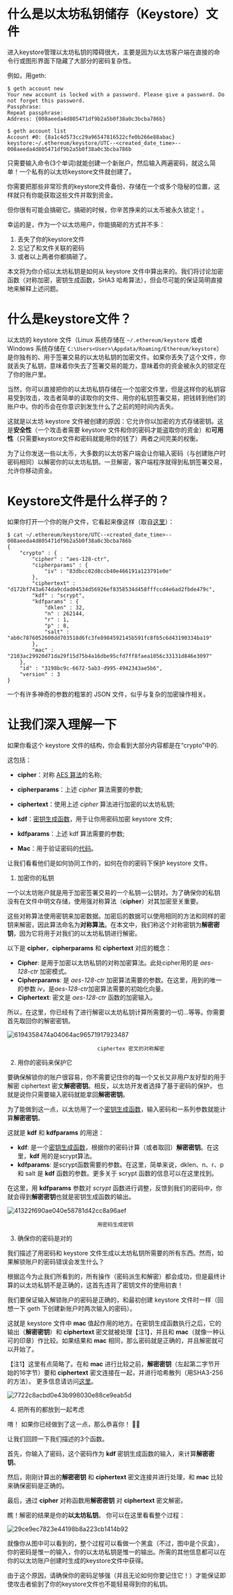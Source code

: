 # 什么是以太坊私钥储存（Keystore）文件

进入keystore管理以太坊私钥的障碍很大，主要是因为以太坊客户端在直接的命令行或图形界面下隐藏了大部分的密码复杂性。

例如，用geth:
```
$ geth account new
Your new account is locked with a password. Please give a password. Do not forget this password.
Passphrase:
Repeat passphrase: 
Address: {008aeeda4d805471df9b2a5b0f38a0c3bcba786b}

$ geth account list
Account #0: {8a1c4d573cc29a96547816522cfe0b266e88abac} keystore:~/.ethereum/keystore/UTC--<created_date_time>--  008aeeda4d805471df9b2a5b0f38a0c3bcba786b
```

只需要输入命令(3个单词)就能创建一个新账户。然后输入两遍密码，就这么简单！一个私有的以太坊keystore文件就创建了。

你需要把那些非常珍贵的keystore文件备份、存储在一个或多个隐秘的位置，这样就只有你能获取这些文件并取到资金。

但你很有可能会搞砸它。搞砸的时候，你辛苦挣来的以太币被永久锁定！。

幸运的是，作为一个以太坊用户，你能搞砸的方式并不多：

1. 丢失了你的keystore文件
2. 忘记了和文件关联的密码
3. 或者以上两者你都搞砸了。

本文将为你介绍以太坊私钥是如何从 keystore 文件中算出来的。我们将讨论加密函数（对称加密，密钥生成函数，SHA3 哈希算法），但会尽可能的保证简明直接地来解释上述问题。

# 什么是keystore文件？

以太坊的 keystore 文件（Linux 系统存储在 `~/.ethereum/keystore` 或者 Windows 系统存储在 `C:\Users<User>\Appdata/Roaming/Ethereum/keystore`）是你独有的、用于签署交易的以太坊私钥的加密文件。如果你丢失了这个文件，你就丢失了私钥，意味着你失去了签署交易的能力，意味着你的资金被永久的锁定在了你的账户里。

当然，你可以直接把你的以太坊私钥存储在一个加密文件里，但是这样你的私钥容易受到攻击，攻击者简单的读取你的文件、用你的私钥签署交易，把钱转到他们的账户中。你的币会在你意识到发生什么了之前的短时间内丢失。

这就是以太坊 keystore 文件被创建的原因：它允许你以加密的方式存储密钥。这是**安全性**（一个攻击者需要 keystore 文件和你的密码才能盗取你的资金）和**可用性**（只需要keystore文件和密码就能用你的钱了）两者之间完美的权衡。

为了让你发送一些以太币，大多数的以太坊客户端会让你输入密码（与创建账户时密码相同）以解密你的以太坊私钥。一旦解密，客户端程序就得到私钥签署交易，允许你移动资金。

# Keystore文件是什么样子的？

如果你打开一个你的账户文件，它看起来像这样（取自[这里](https://github.com/hashcat/hashcat/issues/1228)）：
```
$ cat ~/.ethereum/keystore/UTC--<created_date_time>--  008aeeda4d805471df9b2a5b0f38a0c3bcba786b
{
    "crypto" : {
        "cipher" : "aes-128-ctr",
        "cipherparams" : {
            "iv" : "83dbcc02d8ccb40e466191a123791e0e"
        },
        "ciphertext" : "d172bf743a674da9cdad04534d56926ef8358534d458fffccd4e6ad2fbde479c",
        "kdf" : "scrypt",
        "kdfparams" : {
            "dklen" : 32,
            "n" : 262144,
            "r" : 1,
            "p" : 8,
            "salt" : "ab0c7876052600dd703518d6fc3fe8984592145b591fc8fb5c6d43190334ba19"
        },
        "mac" : "2103ac29920d71da29f15d75b4a16dbe95cfd7ff8faea1056c33131d846e3097"
    },
    "id" : "3198bc9c-6672-5ab3-d995-4942343ae5b6",
    "version" : 3
}
```

一个有许多神奇的参数的粗笨的 JSON 文件，似乎与复杂的加密操作相关。

# 让我们深入理解一下

如果你看这个 keystore 文件的结构，你会看到大部分内容都是在“crypto”中的.

这包括：

* **cipher**：对称 [AES 算法](https://en.wikipedia.org/wiki/Advanced_Encryption_Standard)的名称;
* **cipherparams**：上述 *cipher* 算法需要的参数;
* **ciphertext**：使用上述 *cipher* 算法进行加密的以太坊私钥;

* **kdf**：[密钥生成函数](https://en.wikipedia.org/wiki/Key_derivation_function)，用于让你用密码加密 keystore 文件;
* **kdfparams**：上述 kdf 算法需要的参数;
* **Mac**：用于验证密码的[代码](https://en.wikipedia.org/wiki/Message_authentication_code)。


让我们看看他们是如何协同工作的，如何在你的密码下保护 keystore 文件。

1. 加密你的私钥

一个以太坊账户就是用于加密签署交易的一个私钥 —公钥对。为了确保你的私钥没有在文件中明文存储，使用强对称算法（**cipher**）对其加密至关重要。

这些对称算法使用密钥来加密数据。加密后的数据可以使用相同的方法和同样的密钥来解密，因此算法命名为**对称算法**。在本文中，我们称这个对称密钥为**解密密钥**，因为它将用于对我们的以太坊私钥进行解密。

以下是 **cipher**，**cipherparams** 和 **ciphertext** 对应的概念：

* **Cipher**:  是用于加密以太坊私钥的对称加密算法。此处cipher用的是 *aes-128-ctr* 加密模式。
* **Cipherparams**:  是 *aes-128-ctr* 加密算法需要的参数。在这里，用到的唯一的参数 *iv*，是*aes-128-ctr*加密算法需要的初始化向量。
* **Ciphertext**:  密文是 *aes-128-ctr* 函数的加密输入。

所以，在这里，你已经有了进行解密以太坊私钥计算所需要的一切...等等。你需要首先取回你的解密密钥。

![6194358474a04064ac96571917923487](https://user-images.githubusercontent.com/81728370/132475553-846e4819-c683-4217-8e7c-b62993a01ffa.png)

                                 ciphertex 密文的对称解密

2. 用你的密码来保护它

要确保解锁你的账户很容易，你不需要记住你的每一个又长又非用户友好型的用于解密 ciphertext 密文**解密密钥**。相反，以太坊开发者选择了基于密码的保护，
也就是说你只需要输入密码就能拿回**解密密钥**。

为了能做到这一点，以太坊用了一个[密钥生成函数](https://en.wikipedia.org/wiki/Key_derivation_function)，输入密码和一系列参数就能计算**解密密钥**。

这就是 **kdf** 和 **kdfparams** 的用途：

* **kdf**:  是一个[密钥生成函数](https://en.wikipedia.org/wiki/Key_derivation_function)，根据你的密码计算（或者取回）**解密密钥**。在这里，**kdf** 用的是scrypt算法。
* **kdfparams**:  是scrypt函数需要的参数。在这里，简单来说，dklen、n、r、p 和 salt 是 **kdf** 函数的参数。更多关于 scrypt 函数的信息可以在这里找到。

在这里，用 **kdfparams** 参数对 *scrypt* 函数进行调整，反馈到我们的密码中，你就会得到**解密密钥**也就是密钥生成函数的输出。

![41322f690ae040e58781d42cc8a96aef](https://user-images.githubusercontent.com/81728370/132475738-7fee681f-18ad-4629-bc17-0b096905f2d2.png)

                                 用密码生成密钥

3. 确保你的密码是对的

我们描述了用密码和 keystore 文件生成以太坊私钥所需要的所有东西。然而，如果解锁账户的密码错误会发生什么？

根据迄今为止我们所看到的，所有操作（密码派生和解密）都会成功，但是最终计算的以太坊私钥不是正确的，这首先违背了密钥文件的使用初衷！

我们要保证输入解锁账户的密码是正确的，和最初创建 keystore 文件时一样（回想一下 geth 下创建新账户时两次输入的密码）。

这就是 keystore 文件中 **mac** 值起作用的地方。在密钥生成函数执行之后，它的输出（**解密密钥**）和 **ciphertext** 密文就被处理【注1】，并且和 **mac**（就像一种认
可的印章）作比较。如果结果和 **mac** 相同，那么密码就是正确的，并且解密就可以开始了。

【注1】这里有点简略了。在和 **mac** 进行比较之前，**解密密钥**（左起第二字节开始的16字节）要和 **ciphertext** 密文连接在一起，并进行哈希散列（用SHA3-256的方法）。 
更多信息请访问[这里](https://github.com/hashcat/hashcat/issues/1228)。

![7722c8acbd0e43b998030e88ce9eab5d](https://user-images.githubusercontent.com/81728370/132475821-9202bf46-7c1f-4f57-8d1a-599fd8149305.png)


4. 把所有的都放到一起考虑

唷！ 如果你已经做到了这一点，那么恭喜你！ 🎉🎊

让我们回顾一下我们描述的3个函数。

首先，你输入了密码，这个密码作为 **kdf** 密钥生成函数的输入，来计算**解密密钥**。

然后，刚刚计算出的**解密密钥** 和 **ciphertext** 密文连接并进行处理，和 **mac** 比较来确保密码是正确的。

最后，通过 **cipher** 对称函数用**解密密钥** 对 **ciphertext** 密文解密。

瞧！解密的结果是你的**以太坊私钥**。 你可以在这里看看整个过程：

![29ce9ec7823e44198b8a223cb1414b92](https://user-images.githubusercontent.com/81728370/132475914-c591d16c-6be5-4bf8-ab5a-778814a95a3a.png)


就像你从图中可以看到的，整个过程可以看做一个黑盒（不过，图中是个灰盒），你的密码是惟一的输入，你的以太坊私钥是惟一的输出。所需的其他信息都可以在你的以太坊账户创建时生成的keystore文件中获得。

由于这个原因，请确保你的密码足够强（并且无论如何你要记住它！）才能保证即使攻击者偷到了你的keystore文件也不能轻易得到你的私钥。
